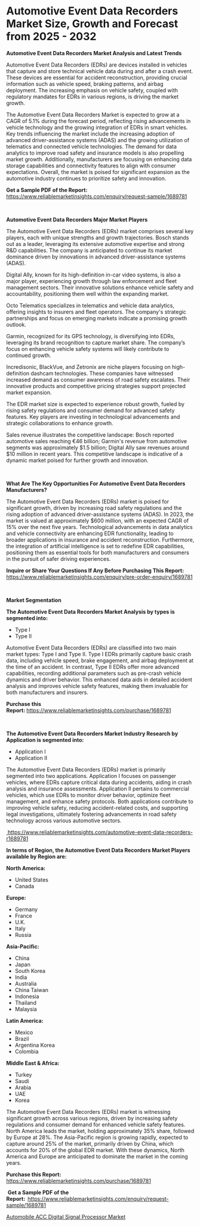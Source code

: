 <p><h1>Automotive Event Data Recorders Market Size, Growth and Forecast from 2025 - 2032</h1></p><p><strong>Automotive Event Data Recorders Market Analysis and Latest Trends</strong></p>
<p><p>Automotive Event Data Recorders (EDRs) are devices installed in vehicles that capture and store technical vehicle data during and after a crash event. These devices are essential for accident reconstruction, providing crucial information such as vehicle speed, braking patterns, and airbag deployment. The increasing emphasis on vehicle safety, coupled with regulatory mandates for EDRs in various regions, is driving the market growth. </p><p>The Automotive Event Data Recorders Market is expected to grow at a CAGR of 5.1% during the forecast period, reflecting rising advancements in vehicle technology and the growing integration of EDRs in smart vehicles. Key trends influencing the market include the increasing adoption of advanced driver-assistance systems (ADAS) and the growing utilization of telematics and connected vehicle technologies. The demand for data analytics to improve road safety and insurance models is also propelling market growth. Additionally, manufacturers are focusing on enhancing data storage capabilities and connectivity features to align with consumer expectations. Overall, the market is poised for significant expansion as the automotive industry continues to prioritize safety and innovation.</p></p>
<p><strong>Get a Sample PDF of the Report:&nbsp;</strong> <a href="https://www.reliablemarketinsights.com/enquiry/request-sample/1689781?utm_campaign=2204&utm_medium=2&utm_source=Github&utm_content=ia&utm_term=26032025&utm_id=automotive-event-data-recorders">https://www.reliablemarketinsights.com/enquiry/request-sample/1689781</a></p>
<p>&nbsp;</p>
<p><strong>Automotive Event Data Recorders Major Market Players</strong></p>
<p><p>The Automotive Event Data Recorders (EDRs) market comprises several key players, each with unique strengths and growth trajectories. Bosch stands out as a leader, leveraging its extensive automotive expertise and strong R&D capabilities. The company is anticipated to continue its market dominance driven by innovations in advanced driver-assistance systems (ADAS).</p><p>Digital Ally, known for its high-definition in-car video systems, is also a major player, experiencing growth through law enforcement and fleet management sectors. Their innovative solutions enhance vehicle safety and accountability, positioning them well within the expanding market.</p><p>Octo Telematics specializes in telematics and vehicle data analytics, offering insights to insurers and fleet operators. The company's strategic partnerships and focus on emerging markets indicate a promising growth outlook. </p><p>Garmin, recognized for its GPS technology, is diversifying into EDRs, leveraging its brand recognition to capture market share. The company’s focus on enhancing vehicle safety systems will likely contribute to continued growth. </p><p>Incredisonic, BlackVue, and Zetronix are niche players focusing on high-definition dashcam technologies. These companies have witnessed increased demand as consumer awareness of road safety escalates. Their innovative products and competitive pricing strategies support projected market expansion.</p><p>The EDR market size is expected to experience robust growth, fueled by rising safety regulations and consumer demand for advanced safety features. Key players are investing in technological advancements and strategic collaborations to enhance growth.</p><p>Sales revenue illustrates the competitive landscape: Bosch reported automotive sales reaching €46 billion; Garmin's revenue from automotive segments was approximately $1.5 billion; Digital Ally saw revenues around $10 million in recent years. This competitive landscape is indicative of a dynamic market poised for further growth and innovation.</p></p>
<p>&nbsp;</p>
<p><strong>What Are The Key Opportunities For Automotive Event Data Recorders Manufacturers?</strong></p>
<p><p>The Automotive Event Data Recorders (EDRs) market is poised for significant growth, driven by increasing road safety regulations and the rising adoption of advanced driver-assistance systems (ADAS). In 2023, the market is valued at approximately $600 million, with an expected CAGR of 15% over the next five years. Technological advancements in data analytics and vehicle connectivity are enhancing EDR functionality, leading to broader applications in insurance and accident reconstruction. Furthermore, the integration of artificial intelligence is set to redefine EDR capabilities, positioning them as essential tools for both manufacturers and consumers in the pursuit of safer driving experiences.</p></p>
<p><strong>Inquire or Share Your Questions If Any Before Purchasing This Report:</strong> <a href="https://www.reliablemarketinsights.com/enquiry/pre-order-enquiry/1689781?utm_campaign=2204&utm_medium=2&utm_source=Github&utm_content=ia&utm_term=26032025&utm_id=automotive-event-data-recorders">https://www.reliablemarketinsights.com/enquiry/pre-order-enquiry/1689781</a></p>
<p>&nbsp;</p>
<p><strong>Market Segmentation</strong></p>
<p><strong>The Automotive Event Data Recorders Market Analysis by types is segmented into:</strong></p>
<p><ul><li>Type I</li><li>Type II</li></ul></p>
<p><p>Automotive Event Data Recorders (EDRs) are classified into two main market types: Type I and Type II. Type I EDRs primarily capture basic crash data, including vehicle speed, brake engagement, and airbag deployment at the time of an accident. In contrast, Type II EDRs offer more advanced capabilities, recording additional parameters such as pre-crash vehicle dynamics and driver behavior. This enhanced data aids in detailed accident analysis and improves vehicle safety features, making them invaluable for both manufacturers and insurers.</p></p>
<p><strong>Purchase this Report:&nbsp;</strong><a href="https://www.reliablemarketinsights.com/purchase/1689781?utm_campaign=2204&utm_medium=2&utm_source=Github&utm_content=ia&utm_term=26032025&utm_id=automotive-event-data-recorders">https://www.reliablemarketinsights.com/purchase/1689781</a></p>
<p>&nbsp;</p>
<p><strong>The Automotive Event Data Recorders Market Industry Research by Application is segmented into:</strong></p>
<p><ul><li>Application I</li><li>Application II</li></ul></p>
<p><p>The Automotive Event Data Recorders (EDRs) market is primarily segmented into two applications. Application I focuses on passenger vehicles, where EDRs capture critical data during accidents, aiding in crash analysis and insurance assessments. Application II pertains to commercial vehicles, which use EDRs to monitor driver behavior, optimize fleet management, and enhance safety protocols. Both applications contribute to improving vehicle safety, reducing accident-related costs, and supporting legal investigations, ultimately fostering advancements in road safety technology across various automotive sectors.</p></p>
<p><a href="https://www.reliablemarketinsights.com/automotive-event-data-recorders-r1689781?utm_campaign=2204&utm_medium=2&utm_source=Github&utm_content=ia&utm_term=26032025&utm_id=automotive-event-data-recorders">&nbsp;https://www.reliablemarketinsights.com/automotive-event-data-recorders-r1689781</a></p>
<p><strong>In terms of Region, the Automotive Event Data Recorders Market Players available by Region are:</strong></p>
<p>
    <p> <strong> North America: </strong>
        <ul>
            <li>United States</li>
            <li>Canada</li>
        </ul>
        </p> 
    <p> <strong> Europe: </strong>
        <ul>
            <li>Germany</li>
            <li>France</li>
            <li>U.K.</li>
            <li>Italy</li>
            <li>Russia</li>
        </ul>
        </p> 
    <p> <strong> Asia-Pacific: </strong>
        <ul>
            <li>China</li>
            <li>Japan</li>
            <li>South Korea</li>
            <li>India</li>
            <li>Australia</li>
            <li>China Taiwan</li>
            <li>Indonesia</li>
            <li>Thailand</li>
            <li>Malaysia</li>
        </ul>
        </p> 
    <p> <strong> Latin America: </strong>
        <ul>
            <li>Mexico</li>
            <li>Brazil</li>
            <li>Argentina Korea</li>
            <li>Colombia</li>
        </ul>
        </p> 
    <p> <strong> Middle East & Africa: </strong>
        <ul>
            <li>Turkey</li>
            <li>Saudi</li>
            <li>Arabia</li>
            <li>UAE</li>
            <li>Korea</li>
        </ul>
    </p>
    </p>
<p><p>The Automotive Event Data Recorders (EDRs) market is witnessing significant growth across various regions, driven by increasing safety regulations and consumer demand for enhanced vehicle safety features. North America leads the market, holding approximately 35% share, followed by Europe at 28%. The Asia-Pacific region is growing rapidly, expected to capture around 25% of the market, primarily driven by China, which accounts for 20% of the global EDR market. With these dynamics, North America and Europe are anticipated to dominate the market in the coming years.</p></p>
<p><strong>Purchase this Report: </strong><a href="https://www.reliablemarketinsights.com/purchase/1689781?utm_campaign=2204&utm_medium=2&utm_source=Github&utm_content=ia&utm_term=26032025&utm_id=automotive-event-data-recorders">https://www.reliablemarketinsights.com/purchase/1689781</a></p>
<p>&nbsp;<strong>Get a Sample PDF of the Report:&nbsp;&nbsp;</strong><a href="https://www.reliablemarketinsights.com/enquiry/request-sample/1689781?utm_campaign=2204&utm_medium=2&utm_source=Github&utm_content=ia&utm_term=26032025&utm_id=automotive-event-data-recorders">https://www.reliablemarketinsights.com/enquiry/request-sample/1689781</a></p>
<p><strong></strong></p>
<p><p><a href="https://github.com/tambraunrue691969/Market-Research-Report-List-1/blob/main/automobile-acc-digital-signal-processor-market.md?utm_campaign=2204&utm_medium=2&utm_source=Github&utm_content=ia&utm_term=26032025&utm_id=automotive-event-data-recorders">Automobile ACC Digital Signal Processor Market</a></p></p>